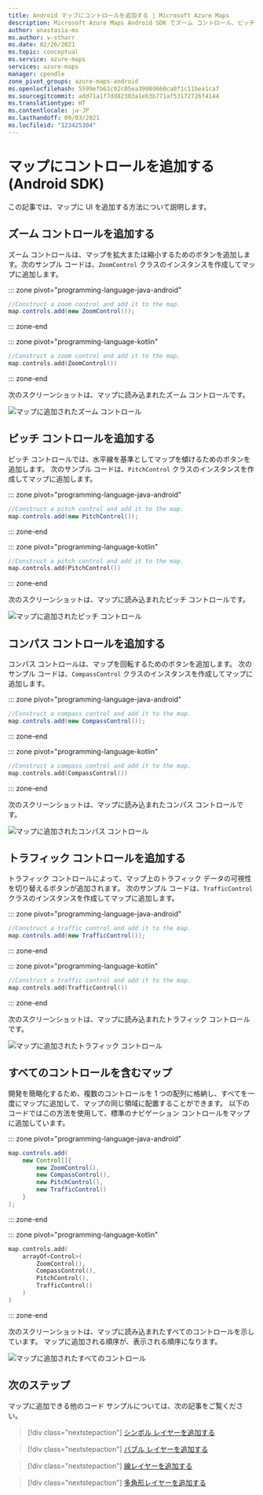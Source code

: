 ```yaml
---
title: Android マップにコントロールを追加する | Microsoft Azure Maps
description: Microsoft Azure Maps Android SDK でズーム コントロール、ピッチ コントロール、回転コントロール、およびスタイルの選択ツールをマップに追加する方法。
author: anastasia-ms
ms.author: v-stharr
ms.date: 02/26/2021
ms.topic: conceptual
ms.service: azure-maps
services: azure-maps
manager: cpendle
zone_pivot_groups: azure-maps-android
ms.openlocfilehash: 5599efb61c02c05ea3908d660ca0f1c11bea1ca7
ms.sourcegitcommit: add71a1f7dd82303a1eb3b771af53172726f4144
ms.translationtype: HT
ms.contentlocale: ja-JP
ms.lasthandoff: 09/03/2021
ms.locfileid: "123425304"
---
```

# <a name="add-controls-to-a-map-android-sdk"></a>マップにコントロールを追加する (Android SDK)

この記事では、マップに UI を追加する方法について説明します。

## <a name="add-zoom-control"></a>ズーム コントロールを追加する

ズーム コントロールは、マップを拡大または縮小するためのボタンを追加します。次のサンプル コードは、`ZoomControl` クラスのインスタンスを作成してマップに追加します。

::: zone pivot="programming-language-java-android"

```java
//Construct a zoom control and add it to the map.
map.controls.add(new ZoomControl());
```

::: zone-end

::: zone pivot="programming-language-kotlin"

```kotlin
//Construct a zoom control and add it to the map.
map.controls.add(ZoomControl())
```

::: zone-end

次のスクリーンショットは、マップに読み込まれたズーム コントロールです。

![マップに追加されたズーム コントロール](media/map-add-controls-android/android-zoom-control.jpg)

## <a name="add-pitch-control"></a>ピッチ コントロールを追加する

ピッチ コントロールでは、水平線を基準としてマップを傾けるためのボタンを追加します。 次のサンプル コードは、`PitchControl` クラスのインスタンスを作成してマップに追加します。

::: zone pivot="programming-language-java-android"

```java
//Construct a pitch control and add it to the map.
map.controls.add(new PitchControl());
```

::: zone-end

::: zone pivot="programming-language-kotlin"

```kotlin
//Construct a pitch control and add it to the map.
map.controls.add(PitchControl())
```

::: zone-end

次のスクリーンショットは、マップに読み込まれたピッチ コントロールです。

![マップに追加されたピッチ コントロール](media/map-add-controls-android/android-pitch-control.jpg)

## <a name="add-compass-control"></a>コンパス コントロールを追加する

コンパス コントロールは、マップを回転するためのボタンを追加します。 次のサンプル コードは、`CompassControl` クラスのインスタンスを作成してマップに追加します。

::: zone pivot="programming-language-java-android"

```java
//Construct a compass control and add it to the map.
map.controls.add(new CompassControl());
```

::: zone-end

::: zone pivot="programming-language-kotlin"

```kotlin
//Construct a compass control and add it to the map.
map.controls.add(CompassControl())
```

::: zone-end

次のスクリーンショットは、マップに読み込まれたコンパス コントロールです。

![マップに追加されたコンパス コントロール](media/map-add-controls-android/android-compass-control.jpg)

## <a name="add-traffic-control"></a>トラフィック コントロールを追加する

トラフィック コントロールによって、マップ上のトラフィック データの可視性を切り替えるボタンが追加されます。 次のサンプル コードは、`TrafficControl` クラスのインスタンスを作成してマップに追加します。

::: zone pivot="programming-language-java-android"

```java
//Construct a traffic control and add it to the map.
map.controls.add(new TrafficControl());
```

::: zone-end

::: zone pivot="programming-language-kotlin"

```kotlin
//Construct a traffic control and add it to the map.
map.controls.add(TrafficControl())
```

::: zone-end

次のスクリーンショットは、マップに読み込まれたトラフィック コントロールです。

![マップに追加されたトラフィック コントロール](media/map-add-controls-android/android-traffic-control.jpg)

## <a name="a-map-with-all-controls"></a>すべてのコントロールを含むマップ

開発を簡略化するため、複数のコントロールを 1 つの配列に格納し、すべてを一度にマップに追加して、マップの同じ領域に配置することができます。 以下のコードではこの方法を使用して、標準のナビゲーション コントロールをマップに追加しています。

::: zone pivot="programming-language-java-android"

```java
map.controls.add(
    new Control[]{
        new ZoomControl(),
        new CompassControl(),
        new PitchControl(),
        new TrafficControl()
    }
);
```

::: zone-end

::: zone pivot="programming-language-kotlin"

```kotlin
map.controls.add(
    arrayOf<Control>(
        ZoomControl(),
        CompassControl(),
        PitchControl(),
        TrafficControl()
    )
)
```

::: zone-end

次のスクリーンショットは、マップに読み込まれたすべてのコントロールを示しています。 マップに追加される順序が、表示される順序になります。

![マップに追加されたすべてのコントロール](media/map-add-controls-android/android-all-controls.jpg)

## <a name="next-steps"></a>次のステップ

マップに追加できる他のコード サンプルについては、次の記事をご覧ください。

> [!div class="nextstepaction"]
> [シンボル レイヤーを追加する](how-to-add-symbol-to-android-map.md)

> [!div class="nextstepaction"]
> [バブル レイヤーを追加する](map-add-bubble-layer-android.md)

> [!div class="nextstepaction"]
> [線レイヤーを追加する](android-map-add-line-layer.md)

> [!div class="nextstepaction"]
> [多角形レイヤーを追加する](how-to-add-shapes-to-android-map.md)
